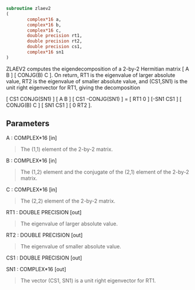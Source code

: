 ```fortran
subroutine zlaev2
(
        complex*16 a,
        complex*16 b,
        complex*16 c,
        double precision rt1,
        double precision rt2,
        double precision cs1,
        complex*16 sn1
)
```

ZLAEV2 computes the eigendecomposition of a 2-by-2 Hermitian matrix
[  A         B  ]
[  CONJG(B)  C  ].
On return, RT1 is the eigenvalue of larger absolute value, RT2 is the
eigenvalue of smaller absolute value, and (CS1,SN1) is the unit right
eigenvector for RT1, giving the decomposition

[ CS1  CONJG(SN1) ] [    A     B ] [ CS1 -CONJG(SN1) ] = [ RT1  0  ]
[-SN1     CS1     ] [ CONJG(B) C ] [ SN1     CS1     ]   [  0  RT2 ].

## Parameters
A : COMPLEX*16 [in]
> The (1,1) element of the 2-by-2 matrix.

B : COMPLEX*16 [in]
> The (1,2) element and the conjugate of the (2,1) element of
> the 2-by-2 matrix.

C : COMPLEX*16 [in]
> The (2,2) element of the 2-by-2 matrix.

RT1 : DOUBLE PRECISION [out]
> The eigenvalue of larger absolute value.

RT2 : DOUBLE PRECISION [out]
> The eigenvalue of smaller absolute value.

CS1 : DOUBLE PRECISION [out]

SN1 : COMPLEX*16 [out]
> The vector (CS1, SN1) is a unit right eigenvector for RT1.
